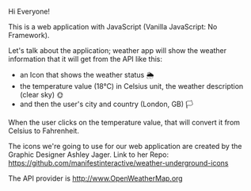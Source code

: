 Hi Everyone!

This is a web application with JavaScript (Vanilla JavaScript: No Framework).

Let's talk about the application; weather app will show the weather information that it will get from the API like this:
* an Icon that shows the weather status 🌦
* the temperature value (18°C) in Celsius unit, the weather description (clear sky) 🌞
* and then the user's city and country (London, GB) 🏳

When the user clicks on the temperature value, that will convert it from Celsius to Fahrenheit.

The icons we're going to use for our web application are created by the Graphic Designer Ashley Jager.
Link to her Repo: https://github.com/manifestinteractive/weather-underground-icons

The API provider is http://www.OpenWeatherMap.org
